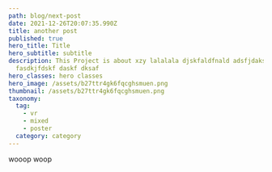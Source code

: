 ```yaml
---
path: blog/next-post
date: 2021-12-26T20:07:35.990Z
title: another post
published: true
hero_title: Title
hero_subtitle: subtitle
description: This Project is about xzy lalalala djskfaldfnald adsfjdaksnfsd
  fasdkjfdskf daskf dksaf
hero_classes: hero classes
hero_image: /assets/b27ttr4gk6fqcghsmuen.png
thumbnail: /assets/b27ttr4gk6fqcghsmuen.png
taxonomy:
  tag:
    - vr
    - mixed
    - poster
  category: category
---
```

wooop woop